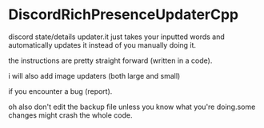 # DiscordRichPresenceUpdaterCpp
discord state/details updater.it just takes your inputted words and automatically updates it instead of you manually doing it.

the instructions are pretty straight forward (written in a code).

i will also add image updaters (both large and small)

if you encounter a bug (report).

oh also don't edit the backup file unless you know what you're doing.some changes might crash the whole code.


